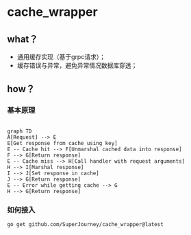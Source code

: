 # cache_wrapper

## what？

- 通用缓存实现（基于grpc请求）；
- 缓存错误与异常，避免异常情况数据库穿透；

## how？

### 基本原理


```mermaid

graph TD
A[Request] --> E
E[Get response from cache using key]
E -- Cache hit --> F[Unmarshal cached data into response]
F --> G[Return response]
E -- Cache miss --> H[Call handler with request arguments]
H --> I[Marshal response]
I --> J[Set response in cache]
J --> G[Return response]
E -- Error while getting cache --> G
H --> G[Return response]

```

### 如何接入

`go get github.com/SuperJourney/cache_wrapper@latest `
